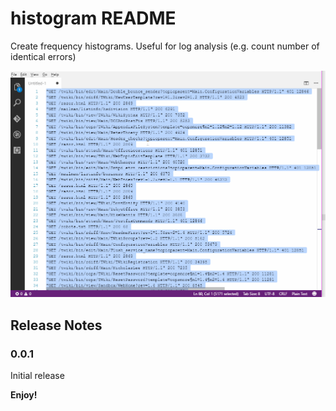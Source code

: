 # histogram README

Create frequency histograms. Useful for log analysis (e.g. count number of identical errors)

![create histogram](images/create-histogram.gif)

## Release Notes

### 0.0.1

Initial release

**Enjoy!**

